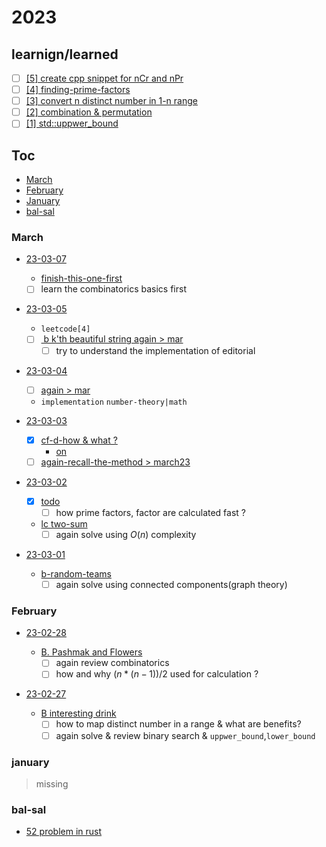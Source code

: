 # 2023

## learnign/learned

- [ ] [[5] create cpp snippet for nCr and nPr](./notes/nRc-nPr-in-cpp.md)
- [ ] [[4] finding-prime-factors](./notes/finding-prime-factors.md)
- [ ] [[3] convert n distinct number in 1-n range](./notes/distinct-nums-in-1-to-n.md)
- [ ] [[2] combination & permutation](./notes/combination-and-permutation.md)
- [ ] [[1] std::uppwer_bound](./notes/algorithms-uppwer_bound-lowerbound.md)

## Toc

- [March](#March)
- [February](#February)
- [January](#january)
- [bal-sal](#bal-sal)

### March

- [23-03-07](23-03-07)

  - [finish-this-one-first](https://codeforces.com/problemset/problem/1795/D)
  - [ ] learn the combinatorics basics first

- [23-03-05](23-03-05)

  - `leetcode[4]`
  - [ ] [ b k'th beautiful string again > mar](https://codeforces.com/contest/1328/problem/B)
    - [ ] try to understand the implementation of editorial

- [23-03-04](23-03-04)

  - [ ] [again > mar](https://codeforces.com/problemset/problem/1360/D)
  - `implementation` `number-theory|math`

- [23-03-03](23-03-03)

  - [x] [cf-d-how & what ?](https://codeforces.com/problemset/problem/1360/D)
    - [on](23-03-04)
  - [ ] [again-recall-the-method > march23](https://codeforces.com/contest/1294/problem/C)

- [23-03-02](23-03-02)

  - [x] [todo](https://codeforces.com/contest/1294/problem/C)
    - [ ] how prime factors, factor are calculated fast ?
  - [lc two-sum](https://leetcode.com/problems/two-sum/)
    - [ ] again solve using $O(n)$ complexity

- [23-03-01](23-03-01)

  - [b-random-teams](https://codeforces.com/contest/478/problem/B)
    - [ ] again solve using connected components(graph theory)

### February

- [23-02-28](23-02-28)

  - [B. Pashmak and Flowers](https://codeforces.com/problemset/problem/459/B)
    - [ ] again review combinatorics
    - [ ] how and why $(n*(n-1))/2$ used for calculation ?

- [23-02-27](23-02-27)

  - [B interesting drink](https://codeforces.com/problemset/problem/706/B)
    - [ ] how to map distinct number in a range & what are benefits?
    - [ ] again solve & review binary search & `uppwer_bound`,`lower_bound`

### january

> missing

### bal-sal

- [52 problem in rust](./52-in-rust.md)
